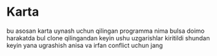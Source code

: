 # Karta
bu asosan karta uynash uchun qilingan programma
nima bulsa doimo harakatda bul
clone qilingandan keyin ushu uzgarishlar kiritildi
shundan keyin yana ugrashish  anisa va irfan
conflict uchun jang
